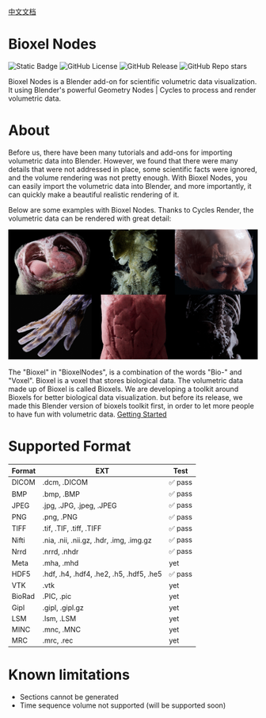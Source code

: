 [中文文档](https://uj6xfhbzp0.feishu.cn/wiki/Qx3VwHuNPimeI8kr6nDcvl1DnHf?from=from_copylink)

# Bioxel Nodes

![Static Badge](https://img.shields.io/badge/Blender-orange?style=for-the-badge&logo=blender&logoColor=white)
![GitHub License](https://img.shields.io/github/license/OmooLab/BioxelNodes?style=for-the-badge)
![GitHub Release](https://img.shields.io/github/v/release/OmooLab/BioxelNodes?style=for-the-badge)
![GitHub Repo stars](https://img.shields.io/github/stars/OmooLab/BioxelNodes?style=for-the-badge)

Bioxel Nodes is a Blender add-on for scientific volumetric data visualization. It using Blender's powerful Geometry Nodes | Cycles to process and render volumetric data.

# About

Before us, there have been many tutorials and add-ons for importing volumetric data into Blender. However, we found that there were many details that were not addressed in place, some scientific facts were ignored, and the volume rendering was not pretty enough. With Bioxel Nodes, you can easily import the volumetric data into Blender, and more importantly, it can quickly make a beautiful realistic rendering of it.

Below are some examples with Bioxel Nodes. Thanks to Cycles Render, the volumetric data can be rendered with great detail:

![gallery](docs/assets/gallery.png)

The "Bioxel" in "BioxelNodes", is a combination of the words "Bio-" and "Voxel". Bioxel is a voxel that stores biological data. The volumetric data made up of Bioxel is called Bioxels. We are developing a toolkit around Bioxels for better biological data visualization. but before its release, we made this Blender version of bioxels toolkit first, in order to let more people to have fun with volumetric data. [Getting Started](https://omoolab.github.io/BioxelNodes/latest/getting-started)

# Supported Format

| Format | EXT                                      | Test    |
| ------ | ---------------------------------------- | ------- |
| DICOM  | .dcm, .DICOM                             | ✅ pass |
| BMP    | .bmp, .BMP                               | ✅ pass |
| JPEG   | .jpg, .JPG, .jpeg, .JPEG                 | ✅ pass |
| PNG    | .png, .PNG                               | ✅ pass |
| TIFF   | .tif, .TIF, .tiff, .TIFF                 | ✅ pass |
| Nifti  | .nia, .nii, .nii.gz, .hdr, .img, .img.gz | ✅ pass |
| Nrrd   | .nrrd, .nhdr                             | ✅ pass |
| Meta   | .mha, .mhd                               | yet     |
| HDF5   | .hdf, .h4, .hdf4, .he2, .h5, .hdf5, .he5 | ✅ pass |
| VTK    | .vtk                                     | yet     |
| BioRad | .PIC, .pic                               | yet     |
| Gipl   | .gipl, .gipl.gz                          | yet     |
| LSM    | .lsm, .LSM                               | yet     |
| MINC   | .mnc, .MNC                               | yet     |
| MRC    | .mrc, .rec                               | yet     |

# Known limitations

- Sections cannot be generated
- Time sequence volume not supported (will be supported soon)
